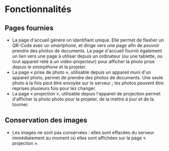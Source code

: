# Fonctionnalités
## Pages fournies
* La page d'accueil génère un identifiant unique. Elle permet de flasher un QR-Code avec un *smartphone*, et dirige vers une page afin de pouvoir prendre des photos de documents. La page d'accueil fournit également un lien vers une page à utiliser depuis un ordinateur (ou une tablette, ou tout appareil relié à un vidéo-projecteur) pour afficher la photo prise depuis le *smarpthone* et la projeter.
* La page « prise de photo », utilisable depuis un appareil muni d'un appareil photo, permet de prendre des photos de documents. Une seule photo à la fois peut être envoyée sur le serveur ; les photos peuvent être reprises plusieurs fois pour les changer.
* La page « projection », utilisable depuis l'appareil de projection permet d'afficher la photo photo pour la projeter, de la mettre à jour et de la tourner.

## Conservation des images
* Les images ne sont pas conservées : elles sont effacées du serveur immédiatement au moment où elles sont affichées sur la page « projection ».
